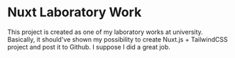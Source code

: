 # Nuxt Laboratory Work

This project is created as one of my laboratory works at university.
Basically, it should've shown my possibility to create Nuxt.js + TailwindCSS project and post it to Github. I suppose I did a great job.
